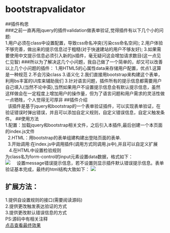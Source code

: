 ﻿# bootstrapvalidator
##插件构思<br>
###之前一直再用jquery的插件validation做表单验证,觉得插件有以下几个小的问题:<br>
		1.用户必须在class中设置配置，导致css命名冲突(污染css命名空间);
		2.用户体验不够完善，做出来的提示信息过于粗糙(对于快速建站的用户不够友好);
		3.如果需要使用中文提示信息必须引入新的js插件，毫无疑问这会增加请求数目(这一点见仁见智)
###所以为了解决这几个小问题，我自己做了一个简单的，却又可以改善以上几个小问题的插件：
		1.用HTML5的心属性data来存储用户配置，优点1.这算是一种规范 2.不会污染class 3.语义化
		2.我们直接用bootstrap来构建这个表单，利用bs丰富的UI库来辅助我们
		3.针对语言问题，插件所有的提示信息都需要用户自己填入(当然不论中英),当然如果用户不设置提示信息会有默认提示信息，虽然这样做会在一定程度上增加用户的操作量，但为了语言问题和用户需求的灵活性做一点牺牲，个人觉得无可厚非
##插件介绍<br>
    该插件是基于jquery和bootstrap的一个表单验证插件，可以实现表单验证，在验证错误时弹出错误，并且可以添加自定义规则，自定义错误信息，自定义触发条件。
##使用方法<br>
		1.配置：加载jquery和bootstrap相关文件，之后引入本插件,最后创建一个本页面的index.js文件<br>
    2.HTML：用bootstrap的表单组建构建出登陆页面的表单.<br>
    3.开始调用:在index.js中调用插件(调用方式同调用.js中),并且可以自定义扩展<br>
    4.在HTML中设置检验规则<br>
	     为class名为form-control的input元素设置data数据，格式如下：<br>
![](http://coderzzp.github.io/demo/表单验证/说明1.jpg)  
	     设置message错误提示信息，若不设置则显示插件默认错误提示信息。表单验证基本完成，最终的html结构大致如下：
![](http://coderzzp.github.io/demo/表单验证/说明2.jpg)<br>
## 扩展方法：
 1.提供自设置规则的接口(需要阅读源码)<br>
 2.提供更改触发表达验证的方式<br>
 3.提供更改默认错误信息的方式<br>
 PS:源码中有相关注释<br>
[点击查看最终效果](http://coderzzp.github.io/demo/表单验证/表单验证页面.html)  <br>

